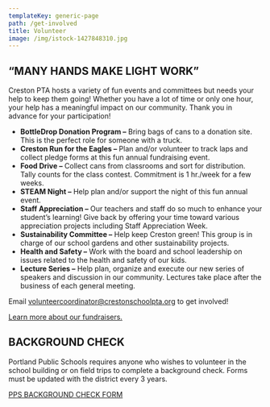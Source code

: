 ```yaml
---
templateKey: generic-page
path: /get-involved
title: Volunteer
image: /img/istock-1427848310.jpg
---
```

## “MANY HANDS MAKE LIGHT WORK”

Creston PTA hosts a variety of fun events and committees but needs your help to keep them going! Whether you have a lot of time or only one hour, your help has a meaningful impact on our community. Thank you in advance for your participation!

* **BottleDrop Donation Program –** Bring bags of cans to a donation site. This is the perfect role for someone with a truck.
* **Creston Run for the Eagles –** Plan and/or volunteer to track laps and collect pledge forms at this fun annual fundraising event.
* **Food Drive –** Collect cans from classrooms and sort for distribution. Tally counts for the class contest. Commitment is 1 hr./week for a few weeks.
* **STEAM Night –** Help plan and/or support the night of this fun annual event. 
* **Staff Appreciation –** Our teachers and staff do so much to enhance your student’s learning! Give back by offering your time toward various appreciation projects including Staff Appreciation Week.
* **Sustainability Committee –** Help keep Creston green! This group is in charge of our school gardens and other sustainability projects. 
* **Health and Safety –** Work with the board and school leadership on issues related to the health and safety of our kids. 
* **Lecture Series –** Help plan, organize and execute our new series of speakers and discussion in our community. Lectures take place after the business of each general meeting.

Email volunteercoordinator@crestonschoolpta.org to get involved!

[Learn more about our fundraisers.](https://inquisitive-lolly-d1ee77.netlify.app/get-involved/fundraise)

## BACKGROUND CHECK

Portland Public Schools requires anyone who wishes to volunteer in the school building or on field trips to complete a background check. Forms must be updated with the district every 3 years.

[PPS BACKGROUND CHECK FORM](https://www.pps.net/volunteer)